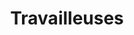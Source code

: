 ---
index: 730
type_of_section: "fullimage"
title: "Travailleuses"
sub-title: "Un rayon retiré de la ruche permet d'admirer les abeilles au travail : couvain et premier miel de printemps."
text:
   position: 9
   background: "dark"
image:
  file: "assets/images/eleves-rucher-fp-b.jpg"
  description: "Travailleuses"
  author: Pierre KESSLER
  author_link: 
---